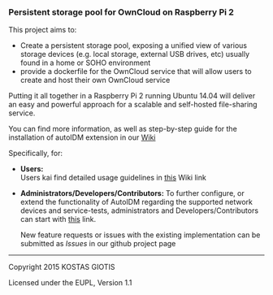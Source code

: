 
### Persistent storage pool for OwnCloud on Raspberry Pi 2

This project aims to:

  * Create a persistent storage pool, exposing a unified view of various storage devices (e.g. local storage, external USB drives, etc) usually found in a home or SOHO environment
  * provide a dockerfile for the OwnCloud service that will allow users to create and host their own OwnCloud service

  Putting it all together in a Raspberry Pi 2 running Ubuntu 14.04 will deliver an easy and powerful approach for a scalable and self-hosted file-sharing service.


You can find more information, as well as step-by-step guide for the installation of autoIDM extension in our [Wiki]


   [Wiki]: <https://github.com/ellak-monades-aristeias/dlimen/wiki>

Specifically, for:
* **Users:**  
  Users kai find detailed usage guidelines in [this](https://github.com/ellak-monades-aristeias/dlimen/wiki/Usage-Guide#running-owncloud-with-dlimen) Wiki link

* **Administrators/Developers/Contributors:**
  To further configure, or extend the functionality of AutoIDM regarding the supported network devices and service-tests, administrators and Developers/Contributors can start with [this](https://github.com/ellak-monades-aristeias/dlimen/wiki/Usage-Guide#configurations-and-notes) link.  

  New feature requests or issues with the existing implementation can be submitted as _Issues_ in our github project page
  

----------------------------------
Copyright 2015 KOSTAS GIOTIS

Licensed under the EUPL, Version 1.1
